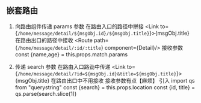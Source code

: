 ## 嵌套路由
   1. 向路由组件传递 params 参数
        在路由入口的路径中拼接
            <Link to={`/home/message/detail/${msgObj.id}/${msgObj.title}`}>{msgObj.title}</Link>
        在路由出口的路径中接收
             <Route path={`/home/message/detail/:id/:title`} component={Detail}/>
        接收参数
             const {name,age} = this.props.match.params

   2. 传递 search 参数
        在路由入口路劲中传递
            <Link to={`/home/message/detail/?id=${msgObj.id}&title=${msgObj.title}`}>{msgObj.title}</Link>
        在路由出口中不用接收
            <Route path="/home/message/detail" component={Detail}/>
        接收参数有点【麻烦】
            引入    import qs from "querystring"
                   const {search} = this.props.location
                   const {id, title} = qs.parse(search.slice(1))
